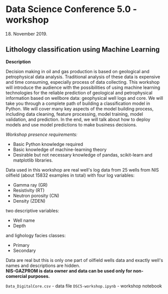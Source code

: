# Data Science Conference 5.0 - workshop

18. November 2019.

## Lithology classification using Machine Learning

__Description__

Decision making in oil and gas production is based on geological and petrophysical data analysis. Traditional analysis of these data is expensive and time consuming, especially process of data collecting. This workshop will introduce the audience with the possibilities of using machine learning technologies for the reliable prediction of geological and petrophysical information based on wellbore data: geophysical well logs and core. We will take you through a complete path of building a classification model in Python. We will cover many key aspects of the model building process, including data cleaning, feature processing, model training, model validation, and prediction. In the end, we will talk about how to deploy models and use model predictions to make business decisions.

_Workshop presence requirements:_

* Basic Python knowledge required
* Basic knowledge of machine-learning theory 
* Desirable but not necessary knowledge of pandas, scikit-learn and matplotlib libraries.

Data used in this workshop are real well's log data from 25 wells from NIS oilfield (about 15832 examples in total) with four log variables:
* Gamma ray (GR)
* Resistivity (RT)
* Neutron porosity (CN)
* Density (ZDEN)

two descriptive variables:
* Well name
* Depth 

and lighology facies classes:
* Primary
* Secondary

Data are real but this is only one part of oilfield wells data and exactly well's names and descriptions are hidden.  
**NIS-GAZPROM is data owner and data can be used only for non-comercial purposes.**


`Data_DigitalCore.csv` - data file
`DSC5-workshop.ipynb` - workshop notebook






